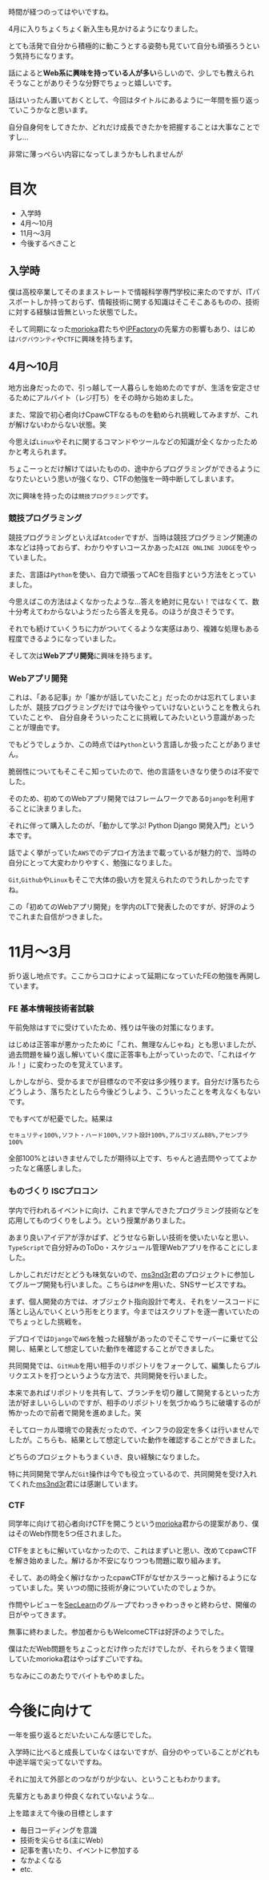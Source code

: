 時間が経つのってはやいですね。

4月に入りちょくちょく新入生も見かけるようになりました。

とても活発で自分から積極的に動こうとする姿勢も見ていて自分も頑張ろうという気持ちになります。

話によると**Web系に興味を持っている人が多い**らしいので、少しでも教えられそうなことがありそうな分野でちょっと嬉しいです。

話はいったん置いておくとして、今回はタイトルにあるように一年間を振り返っていこうかなと思います。

自分自身何をしてきたか、どれだけ成長できたかを把握することは大事なことですし...

非常に薄っぺらい内容になってしまうかもしれませんが

# 目次
- 入学時
- 4月～10月
- 11月～3月
- 今後するべきこと

## 入学時
僕は高校卒業してそのままストレートで情報科学専門学校に来たのですが、ITパスポートしか持っておらず、情報技術に関する知識はそこそこあるものの、技術に対する経験は皆無といった状態でした。

そして同期になった[morioka](https://twitter.com/scgajge12)君たちや[IPFactory](https://ipfactory.org/)の先輩方の影響もあり、はじめは`バグバウンティ`や`CTF`に興味を持ちます。

## 4月～10月
地方出身だったので、引っ越して一人暮らしを始めたのですが、生活を安定させるためにアルバイト（レジ打ち）をその時から始めました。

また、常設で初心者向けCpawCTFなるものを勧められ挑戦してみますが、これが解けないわからない状態。笑

今思えば`Linux`やそれに関するコマンドやツールなどの知識が全くなかったためかと考えられます。

ちょこーっとだけ解けてはいたものの、途中からプログラミングができるようになりたいという思いが強くなり、CTFの勉強を一時中断してしまいます。

次に興味を持ったのは`競技プログラミング`です。

### 競技プログラミング
競技プログラミングといえば`Atcoder`ですが、当時は競技プログラミング関連の本などは持っておらず、わかりやすいコースかあった`AIZE ONLINE JUDGE`をやっていました。

また、言語は`Python`を使い、自力で頑張ってACを目指すという方法をとっていました。

今思えばこの方法はよくなかったような...答えを絶対に見ない！ではなくて、数十分考えてわからないようだったら答えを見る。のほうが良さそうです。

それでも続けていくうちに力がついてくるような実感はあり、複雑な処理もある程度できるようになっていました。

そして次は**Webアプリ開発**に興味を持ちます。

### Webアプリ開発
これは、「ある記事」か「誰かが話していたこと」だったのかは忘れてしまいましたが、競技プログラミングだけでは今後やっていけないということを教えられていたことや、
自分自身そういったことに挑戦してみたいという意識があったことが理由です。

でもどうでしょうか、この時点では`Python`という言語しか扱ったことがありません。

脆弱性についてもそこそこ知っていたので、他の言語をいきなり使うのは不安でした。

そのため、初めてのWebアプリ開発ではフレームワークである`Django`を利用することに決まりました。

それに伴って購入したのが、「動かして学ぶ! Python Django 開発入門」という本です。

話でよく挙がっていた`AWS`でのデプロイ方法まで載っているが魅力的で、当時の自分にとって大変わかりやすく、勉強になりました。

`Git`,`Github`や`Linux`もそこで大体の扱い方を覚えられたのでうれしかったですね。

この「初めてのWebアプリ開発」を学内のLTで発表したのですが、好評のようでこれまた自信がつきました。

# 11月～3月
折り返し地点です。ここからコロナによって延期になっていたFEの勉強を再開しています。

### FE 基本情報技術者試験
午前免除はすでに受けていたため、残りは午後の対策になります。

はじめは正答率が悪かったために「これ、無理なんじゃね」とも思いましたが、過去問題を繰り返し解いていく度に正答率も上がっていったので、「これはイケル！」に変わったのを覚えています。

しかしながら、受かるまでが目標なので不安は多少残ります。自分だけ落ちたらどうしよう、落ちたとしたら今後どうしよう、こういったことを考えなくもないです。

でもすべてが杞憂でした。結果は

`セキュリティ100%,ソフト・ハード100%,ソフト設計100%,アルゴリズム88%,アセンブラ100%`

全部100%とはいきませんでしたが期待以上です、ちゃんと過去問やっててよかったなと痛感しました。

### ものづくり ISCプロコン
学内で行われるイベントに向け、これまで学んできたプログラミング技術などを応用してものづくりをしよう。という授業がありました。

あまり良いアイデアが浮かばず、どうせなら新しい技術を使いたいなと思い、`TypeScript`で自分好みのToDo・スケジュール管理Webアプリを作ることにしました。

しかしこれだけだとどうも味気ないので、[ms3nd3r](https://twitter.com/ms3nd3r)君のプロジェクトに参加してグループ開発も行いました。こちらは`PHP`を用いた、SNSサービスですね。

まず、個人開発の方では、オブジェクト指向設計で考え、それをソースコードに落とし込んでいくという形をとります。今まではスクリプトを逐一書いていたのでちょっとした挑戦を。

デプロイでは`Django`で`AWS`を触った経験があったのでそこでサーバーに乗せて公開し、結果として想定していた動作を確認することができました。

共同開発では、`GitHub`を用い相手のリポジトリをフォークして、編集したらプルリクエストを打つというような方法で、共同開発を行いました。

本来であればリポジトリを共有して、ブランチを切り離して開発するといった方法が好ましいらしいのですが、相手のリポジトリを気づかぬうちに破壊するのが怖かったので前者で開発を進めました。笑

そしてローカル環境での発表だったので、インフラの設定を多くは行いませんでしたが。こちらも、結果として想定していた動作を確認することができました。

どちらのプロジェクトもうまくいき、良い経験になりました。

特に共同開発で学んだ`Git`操作は今でも役立っているので、共同開発を受け入れてくれた[ms3nd3r](https://twitter.com/ms3nd3r)君には感謝しています。

### CTF
同学年に向けて初心者向けCTFを開こうという[morioka](https://twitter.com/scgajge12)君からの提案があり、僕はそのWeb作問を5つ任されました。

CTFをまともに解いていなかったので、これはまずいと思い、改めてcpawCTFを解き始めました。解けるか不安になりつつも問題に取り組みます。

そして、あの時全く解けなかったcpawCTFがなぜかスラーっと解けるようになっていました。笑 いつの間に技術が身についていたのでしょうか。

作問やレビューを[SecLearn](https://github.com/WCG6M)のグループでわっきゃわっきゃと終わらせ、開催の日がやってきます。

無事に終わました。参加者からもWelcomeCTFは好評のようでした。

僕はただWeb問題をちょこっとだけ作っただけでしたが、それらをうまく管理していたmorioka君はやっぱすごいですね。

ちなみにこのあたりでバイトもやめました。

# 今後に向けて
一年を振り返るとだいたいこんな感じでした。

入学時に比べると成長していなくはないですが、自分のやっていることがどれも中途半端で尖ってないですね。

それに加えて外部とのつながりが少ない、ということもわかります。

先輩方ともあまり仲良くなれていないような...

上を踏まえて今後の目標とします

- 毎日コーディングを意識
- 技術を尖らせる(主にWeb)
- 記事を書いたり、イベントに参加する
- なかよくなる
- etc.
